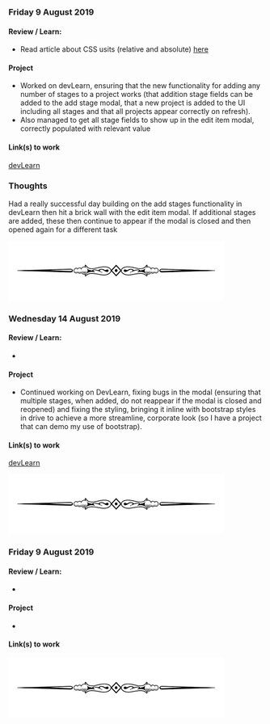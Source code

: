 ### Friday 9 August 2019 

#### Review / Learn:
* Read article about CSS usits (relative and absolute) [here](https://dev.to/fullstack_to/units-in-css-em-rem-pt-px-vw-vh-vmin-vmax-ex-ch-53l0)

#### Project
* Worked on devLearn, ensuring that the new functionality for adding any number of stages to a project works (that addition stage fields
can be added to the add stage modal, that a new project is added to the UI including all stages and that all projects appear
correctly on refresh).
* Also managed to get all stage fields to show up in the edit item modal, correctly populated with relevant value

#### Link(s) to work
[devLearn](https://boring-bohr-ee6bf1.netlify.com/#)

### Thoughts
Had a really successful day building on the add stages functionality in devLearn then hit a brick wall with the edit item modal. If
additional stages are added, these then continue to appear if the modal is closed and then opened again for a different task

![Fancy line](https://github.com/paul-duvall/website_images/blob/master/line1.png?raw=true)


### Wednesday 14 August 2019 

#### Review / Learn:
* 

#### Project
* Continued working on DevLearn, fixing bugs in the modal (ensuring that multiple stages, when added, do not reappear if the modal is closed and reopened) and fixing the styling, bringing it inline with bootstrap styles in drive to achieve a more streamline, corporate look (so I have a project that can demo my use of bootstrap).

#### Link(s) to work
[devLearn](https://boring-bohr-ee6bf1.netlify.com/#)

![Fancy line](https://github.com/paul-duvall/website_images/blob/master/line1.png?raw=true)


### Friday 9 August 2019 

#### Review / Learn:
* 

#### Project
* 

#### Link(s) to work


![Fancy line](https://github.com/paul-duvall/website_images/blob/master/line1.png?raw=true)


